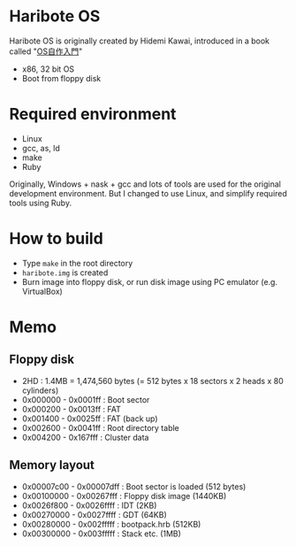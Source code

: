 Haribote OS
===========

Haribote OS is originally created by Hidemi Kawai,
introduced in a book called "[OS自作入門](http://amzn.to/1djVjZO)"

* x86, 32 bit OS
* Boot from floppy disk


# Required environment
* Linux
* gcc, as, ld
* make
* Ruby

Originally, Windows + nask + gcc and lots of tools are used for the original development environment.
But I changed to use Linux, and simplify required tools using Ruby.


# How to build
* Type `make` in the root directory
* `haribote.img` is created
* Burn image into floppy disk, or run disk image using PC emulator (e.g. VirtualBox)


# Memo
## Floppy disk
* 2HD : 1.4MB = 1,474,560 bytes (= 512 bytes x 18 sectors x 2 heads x 80 cylinders)
* 0x000000 - 0x0001ff : Boot sector
* 0x000200 - 0x0013ff : FAT
* 0x001400 - 0x0025ff : FAT (back up)
* 0x002600 - 0x0041ff : Root directory table
* 0x004200 - 0x167fff : Cluster data

## Memory layout
* 0x00007c00 - 0x00007dff : Boot sector is loaded (512 bytes)
* 0x00100000 - 0x00267fff : Floppy disk image (1440KB)
* 0x0026f800 - 0x0026ffff : IDT (2KB)
* 0x00270000 - 0x0027ffff : GDT (64KB)
* 0x00280000 - 0x002fffff : bootpack.hrb (512KB)
* 0x00300000 - 0x003fffff : Stack etc. (1MB)
